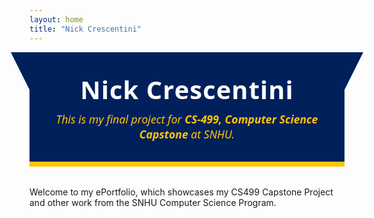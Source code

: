 ```yaml
---
layout: home
title: "Nick Crescentini"
---
```

<style>
  .banner-wrapper {
    background-color: #00205B;
    padding: 2rem;
    text-align: center;
    color: #ffffff;
    position: relative;
    margin-bottom: 2rem;
    font-family: 'Segoe UI', sans-serif;
    border-bottom: 8px solid #FFC600;
  }

  .banner-wrapper h1 {
    margin: 0;
    font-size: 2.5rem;
    font-weight: 800;
    letter-spacing: 1px;
  }

  .banner-wrapper p {
    margin: 0.5rem 0 0 0;
    font-size: 1.1rem;
    font-style: italic;
    color: #FFC600;
  }

  .ribbon-left, .ribbon-right {
    content: "";
    width: 0;
    height: 0;
    position: absolute;
    top: 0;
    border-style: solid;
    border-width: 60px 30px 0 30px;
    border-color: #00205B transparent transparent transparent;
  }

  .ribbon-left {
    left: -30px;
  }

  .ribbon-right {
    right: -30px;
  }
</style>

<div class="banner-wrapper">
  <div class="ribbon-left"></div>
  <div class="ribbon-right"></div>
  <h1>Nick Crescentini</h1>
  <p>This is my final project for <strong>CS-499, Computer Science Capstone</strong> at SNHU.</p>
</div>

Welcome to my ePortfolio, which showcases my CS499 Capstone Project and other work from the SNHU Computer Science Program.
